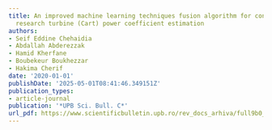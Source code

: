 ```yaml
---
title: An improved machine learning techniques fusion algorithm for controls advanced
  research turbine (Cart) power coefficient estimation
authors:
- Seif Eddine Chehaidia
- Abdallah Abderezzak
- Hamid Kherfane
- Boubekeur Boukhezzar
- Hakima Cherif
date: '2020-01-01'
publishDate: '2025-05-01T08:41:46.349151Z'
publication_types:
- article-journal
publication: '*UPB Sci. Bull. C*'
url_pdf: https://www.scientificbulletin.upb.ro/rev_docs_arhiva/full9b0_988885.pdf
---
```

